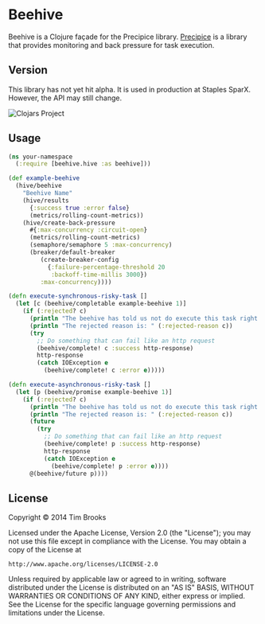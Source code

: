 # Beehive

Beehive is a Clojure façade for the Precipice library. [Precipice](https://github.com/tbrooks8/Precipice) is a
library that provides monitoring and back pressure for task execution.

## Version

This library has not yet hit alpha. It is used in production at Staples SparX. However, the API may still change.

![Clojars Project](http://clojars.org/net.uncontended/beehive/latest-version.svg)

## Usage

```clojure
(ns your-namespace
  (:require [beehive.hive :as beehive]))

(def example-beehive
  (hive/beehive
    "Beehive Name"
    (hive/results
      {:success true :error false}
      (metrics/rolling-count-metrics))
    (hive/create-back-pressure
      #{:max-concurrency :circuit-open}
      (metrics/rolling-count-metrics)
      (semaphore/semaphore 5 :max-concurrency)
      (breaker/default-breaker
         (create-breaker-config
           {:failure-percentage-threshold 20
            :backoff-time-millis 3000})
         :max-concurrency))))

(defn execute-synchronous-risky-task []
  (let [c (beehive/completable example-beehive 1)]
    (if (:rejected? c)
      (println "The beehive has told us not do execute this task right now")
      (println "The rejected reason is: " (:rejected-reason c))
      (try
        ;; Do something that can fail like an http request
        (beehive/complete! c :success http-response)
        http-response
        (catch IOException e
          (beehive/complete! c :error e)))))

(defn execute-asynchronous-risky-task []
  (let [p (beehive/promise example-beehive 1)]
    (if (:rejected? c)
      (println "The beehive has told us not do execute this task right now")
      (println "The rejected reason is: " (:rejected-reason c))
      (future
        (try
          ;; Do something that can fail like an http request
          (beehive/complete! p :success http-response)
          http-response
          (catch IOException e
            (beehive/complete! p :error e))))
      @(beehive/future p))))
```

## License

Copyright © 2014 Tim Brooks

Licensed under the Apache License, Version 2.0 (the "License");
you may not use this file except in compliance with the License.
You may obtain a copy of the License at

    http://www.apache.org/licenses/LICENSE-2.0

Unless required by applicable law or agreed to in writing, software
distributed under the License is distributed on an "AS IS" BASIS,
WITHOUT WARRANTIES OR CONDITIONS OF ANY KIND, either express or implied.
See the License for the specific language governing permissions and
limitations under the License.